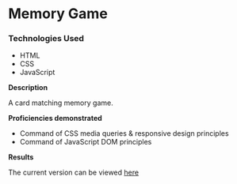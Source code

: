 # Memory Game

### Technologies Used
* HTML
* CSS
* JavaScript

**Description**

A card matching memory game.

**Proficiencies demonstrated** 

* Command of CSS media queries & responsive design principles 
* Command of JavaScript DOM principles 

**Results**

The current version can be viewed [here](https://rosendopili.github.io/Memory_Game/)
